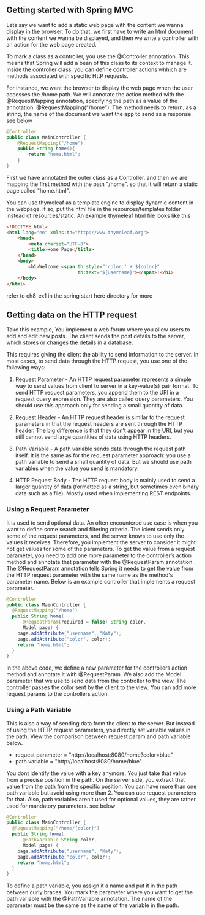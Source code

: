 ## Getting started with Spring MVC

Lets say we want to add a static web page with the content we wanna display in the browser. To do that, we first have to write an html document with the content we wanna be displayed, and then we write a controller with an action for the web page created.

To mark a class as a controller, you use the @Controller annotation. This means that Spring will add a bean of this class to its context to manage it. Inside the controller class, you can define controller actions whhich are methods associated with specific HttP requests.

For instance, we want the browser to display the web page when the user accesses the /home path. We will annotate the action method with the @RequestMapping annotation, specifying the path as a value of the annotation. @RequestMapping("/home"). The method needs to return, as a string, the name of the document we want the app to send as a response. see below
```java
@Controller
public class MainController {
    @RequestMapping("/home")
    public String home(){
        return "home.html";
    }
}
```

First we have annotated the outer class as a Controller. and then we are mapping the first method with the path "/home". so that it will return a static page called "home.html".

You can use thymeleaf as a template engine to display dynamic content in the webpage. if so, put the html file in the resources/templates folder instead of resources/static. An example thymeleaf html file looks like this
```html
<!DOCTYPE html>
<html lang="en" xmlns:th="http://www.thymeleaf.org">
    <head>
        <meta charset="UTF-8">
        <title>Home Page</title>
    </head>
    <body>
        <h1>Welcome <span th:style="'color:' + ${color}"
                          th:text="${username}"></span>!</h1>
    </body>
</html>
```
refer to ch8-ex1 in the spring start here directory for more

## Getting data on the HTTP request
Take this example, You implement a web forum where you allow users to add and edit new posts. The client sends the post details to the server, which stores or changes the details in a database.

This requires giving the client the ability to send information to the server. In most cases, to send data through the HTTP request, you use one of the following ways:

1. Request Parameter - An HTTP request parameter represents a simple way to send values from client to server in a key-value(s) pair format. To send HTTP request parameters, you append them to the URI in a request query expression. They are also called query parameters. You should use this approach only for sending a small quantity of data.

2. Request Header - An HTTP request header is similar to the request parameters in that the request headers are sent through the HTTP header. The big difference is that they don’t appear in the URI, but you still cannot send large quantities of data using HTTP headers.

3. Path Variable - A path variable sends data through the request path itself. It is the same as for the request parameter approach: you use a path variable to send a small quantity of data. But we should use path variables when the value you send is mandatory.

4. HTTP Request Body - The HTTP request body is mainly used to send a larger quantity of data (formatted as a string, but sometimes even binary data such as a file). Mostly used when implementing REST endpoints.


### Using a Request Parameter
It is used to send optional data. An often encountered use case is when you want to define some search and filtering criteria. The lcient sends only some of the request parameters, and the server knows to use only the values it receives. Therefore, you implement the server to consider it might not get values for some of the parameters. To get the value from a request parameter, you need to add one more parameter to the controller’s action method and annotate that parameter with the @RequestParam annotation. The @RequestParam annotation tells Spring it needs to get the value from the HTTP request parameter with the same name as the method's parameter name. Below is an example controller that implements a request parameter.
```java
@Controller
public class MainController { 
  @RequestMapping("/home")
  public String home(
      @RequestParam(required = false) String color,
      Model page) {
    page.addAttribute("username", "Katy");
    page.addAttribute("color", color);
    return "home.html";
  }
}
```
In the above code, we define a new parameter for the controllers action method and annotate it with @RequestParam. We also add the Model parameter that we use to send data from the controller to the view. The controller passes the color sent by the client to the view. You can add more request params to the controllers action.


### Using a Path Variable
This is also a way of sending data from the client to the server. But instead of using the HTTP request parameters, you directly set variable values in the path. View the comparison between request param and path variable below.
- request parameter = "http://localhost:8080/home?color=blue"
- path variable = "http://localhost:8080/home/blue"

You dont identify the value with a key anymore. You just take that value from a precise position in the path. On the server side, you extract that value from the path from the specific position. You can have more than one path variable but avoid using more than 2. You can use request parameters for that. Also, path variables aren't used for optional values, they are rather used for mandatory parameters. see below
```java
@Controller
public class MainController {
  @RequestMapping("/home/{color}")
  public String home(
      @PathVariable String color,
      Model page) {
    page.addAttribute("username", "Katy");
    page.addAttribute("color", color);
    return "home.html";
  }
}
```
To define a path variable, you assign it a name and put it in the path between curly braces. You mark the parameter where you want to get the path variable with the @PathVariable annotation. The name of the parameter must be the same as the name of the variable in the path.